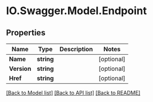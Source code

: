 # IO.Swagger.Model.Endpoint
## Properties

Name | Type | Description | Notes
------------ | ------------- | ------------- | -------------
**Name** | **string** |  | [optional] 
**Version** | **string** |  | [optional] 
**Href** | **string** |  | [optional] 

[[Back to Model list]](../README.md#documentation-for-models) [[Back to API list]](../README.md#documentation-for-api-endpoints) [[Back to README]](../README.md)

